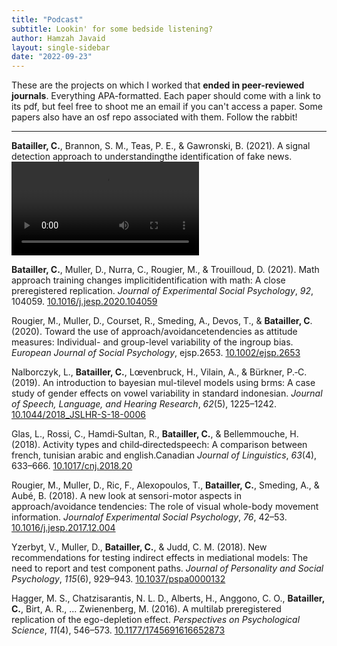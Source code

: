 ```yaml
---
title: "Podcast"
subtitle: Lookin' for some bedside listening?
author: Hamzah Javaid
layout: single-sidebar
date: "2022-09-23"
---
```


These are the projects on which I worked that **ended in peer-reviewed 
journals**. Everything APA-formatted. Each paper should come with a link to its 
pdf, but feel free to shoot me an email if you can't access a paper. Some 
papers also have an osf repo associated with them. Follow the rabbit!

---

**Batailler, C.**, Brannon, S. M., Teas, P. E., & Gawronski, B. (2021). A signal detection approach to understandingthe identification of fake news. <video controls>
  <source src="{{ .Site.BaseURL }}/static/videos/60934678-2a14-4c08-aca6-545c994f02ed.mov" type="video/mov">
  Your browser does not support the video tag.
</video>


**Batailler, C.**, Muller, D., Nurra, C., Rougier, M., & Trouilloud, D. (2021). Math approach training changes implicitidentification with math: A close preregistered replication. _Journal of Experimental Social Psychology_, _92_, 104059. [10.1016/j.jesp.2020.104059](https://doi.org/10.1016/j.jesp.2020.104059)  
[<i class="fa-solid fa-file-pdf"></i>](pdf/2021_BMNRT_JESP.pdf)
[<i class="ai ai-osf"></i>](https://osf.io/pcea3)

Rougier, M., Muller, D., Courset, R., Smeding, A., Devos, T., & **Batailler, C**. (2020). Toward the use of approach/avoidancetendencies as attitude measures: Individual- and group-level variability of the ingroup bias. _European Journal of Social Psychology_, ejsp.2653. [10.1002/ejsp.2653](https://doi.org/10.1002/ejsp.2653)  
[<i class="fa-solid fa-file-pdf"></i>](pdf/2020_RMCSDB_EJSP.pdf)

Nalborczyk, L., **Batailler, C.**, Lœvenbruck, H., Vilain, A., & Bürkner, P.‑C. (2019). An introduction to bayesian mul-tilevel models using brms: A case study of gender effects on vowel variability in standard indonesian. _Journal of Speech, Language, and Hearing Research_, _62_(5), 1225–1242. [10.1044/2018_JSLHR-S-18-0006](https://doi.org/10.1044/2018_JSLHR-S-18-0006)  
[<i class="fa-solid fa-file-pdf"></i>](pdf/2019_NBLVB_JSLHR.pdf)

Glas, L., Rossi, C., Hamdi‑Sultan, R., **Batailler, C.**, & Bellemmouche, H. (2018). Activity types and child‑directedspeech: A comparison between french, tunisian arabic and english.Canadian _Journal of Linguistics_, _63_(4), 633–666. [10.1017/cnj.2018.20](https://doi.org/10.1017/cnj.2018.20)  
[<i class="fa-solid fa-file-pdf"></i>](pdf/2018_GRSBB_CJL.pdf)

Rougier, M., Muller, D., Ric, F., Alexopoulos, T., **Batailler, C.**, Smeding, A., & Aubé, B. (2018). A new look at sensori-motor aspects in approach/avoidance tendencies: The role of visual whole-body movement information. _Journalof Experimental Social Psychology_, _76_, 42–53. [10.1016/j.jesp.2017.12.004](https://doi.org/10.1016/j.jesp.2017.12.004)  
[<i class="fa-solid fa-file-pdf"></i>](pdf/2018_RMRABSA_JESP.pdf)
[<i class="ai ai-osf"></i>](http://osf.io/hd6fw/)

Yzerbyt, V., Muller, D., **Batailler, C.**, & Judd, C. M. (2018). New recommendations for testing indirect effects in mediational models: The need to report and test component paths. _Journal of Personality and Social Psychology_, _115_(6), 929–943. [10.1037/pspa0000132](https://doi.org/10.1037/pspa0000132)  
[<i class="fa-solid fa-file-pdf"></i>](pdf/2018_YMBJ_JPSP.pdf)


Hagger, M. S., Chatzisarantis, N. L. D., Alberts, H., Anggono, C. O., **Batailler, C.**, Birt, A. R., ... Zwienenberg, M. (2016). A multilab preregistered replication of the ego-depletion effect. _Perspectives on Psychological Science_, _11_(4), 546–573. [10.1177/1745691616652873](https://doi.org/10.1177/1745691616652873)  
[<i class="fa-solid fa-file-pdf"></i>](pdf/2016_HCetal_PPS.pdf)
[<i class="ai ai-osf"></i>](https://osf.io/jymhe/)
